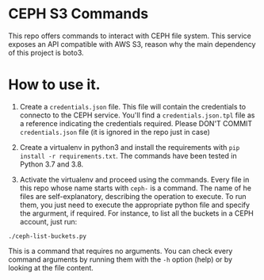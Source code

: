 # CEPH S3 Commands
This repo offers commands to interact with CEPH file system. This service exposes an API compatible with AWS S3, reason why the main dependency of this project is boto3.

# How to use it.

1. Create a `credentials.json` file. This file will contain the credentials to connecto to the CEPH service. You'll find a `credentials.json.tpl` file as a reference indicating the credentials required. Please DON'T COMMIT `credentials.json` file (it is ignored in the repo just in case)

2. Create a virtualenv in python3 and install the requirements with `pip install -r requirements.txt`. The commands have been tested in Python 3.7 and 3.8.

3. Activate the virtualenv and proceed using the commands. Every file in this repo whose name starts with `ceph-` is a command. The name of he files are self-explanatory, describing the operation to execute. To run them, you just need to execute the appropriate python file and specify the argurment, if required. For instance, to list all the buckets in a CEPH account, just run:

`./ceph-list-buckets.py`

This is a command that requires no arguments. You can check every command arguments by running them with the `-h` option (help) or by looking at the file content.
